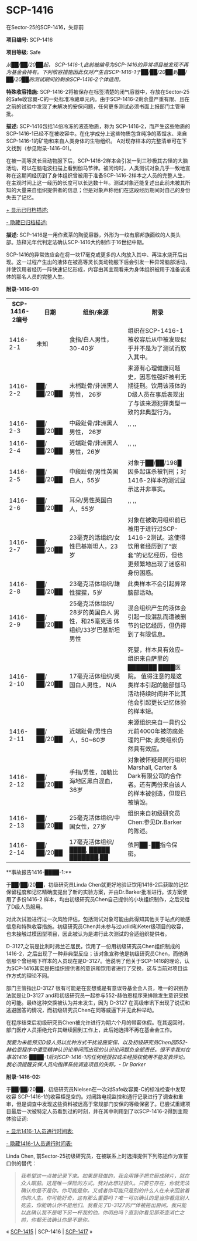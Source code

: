 # SCP-1416
                        




在Sector-25的SCP-1416，失踪前



**项目编号:**  SCP-1416

**项目等级:**  Safe

*从██/██/20██起， SCP-1416-1,此前被编号为SCP-1416的异常项目被发现不再为基金会持有。下列收容措施因此仅对产生自SCP-1416-1于██/██/20██到██/██/20██的测试期间的剩余SCP-1416-2个体适用。* 

**特殊收容措施:**  SCP-1416-2将被保存在标签清楚的闭气容器中，存放在Sector-25的Safe收容翼-C的一处标准冷藏单元内。由于SCP-1416-2剩余量严重有限、且在之前的试验中发现了未解决的安保问题，任何更多测试必须书面上报部门主管审批。

**描述:**  SCP-1416包括14份冷冻的液态物质，称为 SCP-1416-2，而产生这些物质的SCP-1416-1已经不在被收容中。在化学成分上这些物质包含纯净的蒸馏水、来自SCP-1416-1的矿物和来自人类身体的生物组织。 A对现存样本的完整清单可在下文找到（参见附录-1416-01)。

在被一高等灵长目动物服下后，SCP-1416-2样本会引发一到三秒极其古怪的大脑活动，可以在脑电波扫描上看到伽马节律。被问询时，人类测试对象几乎一致地宣称在这期间经历到了身体组织曾被用于准备SCP-1416-2样本之人员的完整人生，在主观时间上这一经历的长度可以长达数十年。测试对象还能复述出此前未被其所知的大量来自组织提供者的信息；但是对象声称他们在这段经历期间对自己的身份失去了记忆。


<a shape='rect' class='collapsible-block-link' href='javascript:;'>+&#160;&#26174;&#31034;&#24050;&#24402;&#26723;&#25551;&#36848;:</a>

<a shape='rect' class='collapsible-block-link' href='javascript:;'>-&#160;&#38544;&#34255;&#24050;&#24402;&#26723;&#25551;&#36848;:</a>

**描述:**  SCP-1416是一用作煮茶的陶瓷容器，外形为一纹有廓邦族面纹的人类头部。热释光年代判定法确认SCP-1416大约制作于16世纪中期。

SCP-1416的异常效应会在将一块17毫克或更多的人肉放入其中、再注水烧开后出现。这一过程产生出的液体在被高等灵长类动物服下后会引发一种异常脑部活动，并使饮用者经历一阵快速记忆形成，内容由其主观看来为身体组织被用于准备该液体的那名人员的完整人生。




**附录-1416-01:** 

<table class='wiki-content-table'>
 <tr>
  <th colspan='1' rowspan='1'>SCP-1416-2&#32534;&#21495;</th>
  <th colspan='1' rowspan='1'>&#26085;&#26399;</th>
  <th colspan='1' rowspan='1'>&#32452;&#32455;/&#26469;&#28304;</th>
  <th colspan='1' rowspan='1'>&#38468;&#24405;</th>
 </tr>
 <tr>
  <td colspan='1' rowspan='1'>1416-2-1</td>
  <td colspan='1' rowspan='1'>&#26410;&#30693;</td>
  <td colspan='1' rowspan='1'>&#39135;&#25351;/&#30333;&#20154;&#30007;&#24615;&#65292;30-40&#23681;</td>
  <td colspan='1' rowspan='1'>&#32452;&#32455;&#22312;SCP-1416-1&#34987;&#25910;&#23481;&#21518;&#20174;&#20013;&#34987;&#21457;&#29616;&#20284;&#20046;&#24182;&#19981;&#26159;&#20026;&#20102;&#27979;&#35797;&#32780;&#25918;&#20837;&#20854;&#20013;&#12290;</td>
 </tr>
 <tr>
  <td colspan='1' rowspan='1'>1416-2-2</td>
  <td colspan='1' rowspan='1'>&#9608;&#9608;/&#9608;&#9608;/20&#9608;&#9608;</td>
  <td colspan='1' rowspan='1'>&#26411;&#26786;&#36286;&#39592;/&#38750;&#27954;&#40657;&#20154;&#30007;&#24615;&#65292; 26&#23681;</td>
  <td colspan='1' rowspan='1'>&#26469;&#28304;&#26377;&#24515;&#29702;&#20581;&#24247;&#38382;&#39064;&#21490;&#65292;&#22240;&#24694;&#24615;&#24378;&#22904;&#34987;&#21028;&#26080;&#26399;&#24466;&#21009;&#12290;&#39278;&#29992;&#35813;&#28082;&#20307;&#30340;D&#32423;&#20154;&#21592;&#22312;&#20107;&#21518;&#34920;&#29616;&#20986;&#20102;&#19982;&#35813;&#26469;&#28304;&#29359;&#32618;&#31867;&#22411;&#19968;&#33268;&#30340;&#38750;&#20856;&#22411;&#34892;&#20026;&#12290;</td>
 </tr>
 <tr>
  <td colspan='1' rowspan='1'>1416-2-3</td>
  <td colspan='1' rowspan='1'>&#9608;&#9608;/&#9608;&#9608;/20&#9608;&#9608;</td>
  <td colspan='1' rowspan='1'>&#20013;&#27573;&#36286;&#39592;/&#38750;&#27954;&#40657;&#20154;&#30007;&#24615;&#65292; 26&#23681;</td>
  <td colspan='1' rowspan='1'>&apos;&apos; &apos;&apos;</td>
 </tr>
 <tr>
  <td colspan='1' rowspan='1'>1416-2-4</td>
  <td colspan='1' rowspan='1'>&#9608;&#9608;/&#9608;&#9608;/20&#9608;&#9608;</td>
  <td colspan='1' rowspan='1'>&#36817;&#31471;&#36286;&#39592;/&#38750;&#27954;&#40657;&#20154;&#30007;&#24615;&#65292;26&#23681;</td>
  <td colspan='1' rowspan='1'>&apos;&apos; &apos;&apos;</td>
 </tr>
 <tr>
  <td colspan='1' rowspan='1'>1416-2-5</td>
  <td colspan='1' rowspan='1'>&#9608;&#9608;/&#9608;&#9608;/20&#9608;&#9608;</td>
  <td colspan='1' rowspan='1'>&#20013;&#27573;&#36286;&#39592;/&#30007;&#24615;&#33521;&#22269;&#30333;&#20154;&#65292;55&#23681;</td>
  <td colspan='1' rowspan='1'>&#23545;&#35937;&#20110;&#9608;&#9608;/&#9608;&#9608;/198&#9608;&#22240;&#22810;&#36215;&#35851;&#26432;&#34987;&#21028;&#21009;&#65307;&#23545;1416-2&#26679;&#26412;&#30340;&#27979;&#35797;&#26174;&#31034;&#36825;&#24182;&#38750;&#20107;&#23454;&#12290;</td>
 </tr>
 <tr>
  <td colspan='1' rowspan='1'>1416-2-6</td>
  <td colspan='1' rowspan='1'>&#9608;&#9608;/&#9608;&#9608;/20&#9608;&#9608;</td>
  <td colspan='1' rowspan='1'>&#32819;&#26421;/&#30007;&#24615;&#33521;&#22269;&#30333;&#20154;&#65292;55&#23681;</td>
  <td colspan='1' rowspan='1'>&apos;&apos; &apos;&apos;</td>
 </tr>
 <tr>
  <td colspan='1' rowspan='1'>1416-2-7</td>
  <td colspan='1' rowspan='1'>&#9608;&#9608;/&#9608;&#9608;/20&#9608;&#9608;</td>
  <td colspan='1' rowspan='1'>23&#27627;&#20811;&#30340;&#27963;&#32452;&#32455;/&#22899;&#24615;&#24052;&#22522;&#26031;&#22374;&#20154;&#65292;23&#23681;</td>
  <td colspan='1' rowspan='1'>&#23545;&#35937;&#22312;&#34987;&#21462;&#29992;&#32452;&#32455;&#21069;&#24050;&#34987;&#29992;&#20110;&#36827;&#34892;&#36807;SCP-1416-2&#27979;&#35797;&#12290;&#36825;&#20351;&#24471;&#39278;&#29992;&#32773;&#32463;&#21382;&#21040;&#20102;&#8220;&#23884;&#22871;&#8221;&#30340;&#35760;&#24518;&#32463;&#21382;&#65292;&#20294;&#20063;&#26356;&#39057;&#32321;&#22320;&#20986;&#29616;&#20102;&#36855;&#24785;&#21644;&#36523;&#20221;&#22256;&#24785;&#12290;</td>
 </tr>
 <tr>
  <td colspan='1' rowspan='1'>1416-2-8</td>
  <td colspan='1' rowspan='1'>&#9608;&#9608;/&#9608;&#9608;/20&#9608;&#9608;</td>
  <td colspan='1' rowspan='1'>23&#27627;&#20811;&#27963;&#20307;&#32452;&#32455;/&#38596;&#24615;&#29481;&#29481;&#65292;5&#23681;</td>
  <td colspan='1' rowspan='1'>&#27492;&#31867;&#26679;&#26412;&#19981;&#20250;&#24341;&#36215;&#24322;&#24120;&#33041;&#37096;&#27963;&#21160;&#12290;</td>
 </tr>
 <tr>
  <td colspan='1' rowspan='1'>1416-2-9</td>
  <td colspan='1' rowspan='1'>&#9608;&#9608;/&#9608;&#9608;/20&#9608;&#9608;</td>
  <td colspan='1' rowspan='1'>25&#27627;&#20811;&#27963;&#20307;&#32452;&#32455;/
28&#23681;&#30340;&#33521;&#22269;&#30333;&#20154;
&#30007;&#24615;&#65292;&#21644;25&#27627;&#20811;&#27963;
&#20307;&#32452;&#32455;/33&#23681;&#24052;&#22522;&#26031;&#22374;&#30007;&#24615;</td>
  <td colspan='1' rowspan='1'>&#28151;&#21512;&#32452;&#32455;&#20135;&#29983;&#30340;&#28082;&#20307;&#20250;&#24341;&#36215;&#19968;&#27573;&#28151;&#20081;&#32780;&#36973;&#34987;&#21024;&#33410;&#30340;&#35760;&#24518;&#32463;&#21382;&#65292;&#20294;&#20173;&#24471;&#21040;&#20102;&#26377;&#38480;&#20449;&#24687;&#12290;</td>
 </tr>
 <tr>
  <td colspan='1' rowspan='1'>1416-2-10</td>
  <td colspan='1' rowspan='1'>&#9608;&#9608;/&#9608;&#9608;/20&#9608;&#9608;</td>
  <td colspan='1' rowspan='1'>17&#27627;&#20811;&#27963;&#20307;&#32452;&#32455;/&#33521;&#22269;&#30333;&#20154;&#30007;&#24615;&#65292; N/A</td>
  <td colspan='1' rowspan='1'>&#27515;&#23156;&#65292;&#26679;&#26412;&#20855;&#26377;&#25928;&#24212;&#8211;&#32452;&#32455;&#26469;&#33258;&#33832;&#37324;&#30340;&#9608;&#9608;&#9608;&#9608;&#9608;&#9608;&#9608; &#9608;&#9608;&#9608;&#9608;&#21307;&#38498;&#12290;
&#20540;&#24471;&#27880;&#24847;&#30340;&#26159;&#36825;&#31867;&#26679;&#26412;&#24341;&#36215;&#30340;&#33041;&#37096;&#20285;&#39532;&#27963;&#21160;&#25345;&#32493;&#26102;&#38388;&#24182;&#19981;&#27604;&#20854;&#20182;&#20250;&#24341;&#36215;&#26356;&#38271;&#35760;&#24518;&#20307;&#39564;&#30340;&#26679;&#26412;&#30701;&#12290;</td>
 </tr>
 <tr>
  <td colspan='1' rowspan='1'>1416-2-11</td>
  <td colspan='1' rowspan='1'>&#9608;&#9608;/&#9608;&#9608;/20&#9608;&#9608;</td>
  <td colspan='1' rowspan='1'>&#36817;&#31471;&#36286;&#39592;/&#30007;&#24615;&#30333;&#20154;&#65292;50~60&#23681;</td>
  <td colspan='1' rowspan='1'>&#26469;&#28304;&#32452;&#32455;&#26469;&#33258;&#19968;&#20855;&#32422;&#20844;&#20803;&#21069;4000&#24180;&#34987;&#38450;&#33104;&#22788;&#29702;&#30340;&#23608;&#20307;; &#27492;&#31867;&#32452;&#32455;&#20173;&#28982;&#20855;&#26377;&#25928;&#24212;&#12290;</td>
 </tr>
 <tr>
  <td colspan='1' rowspan='1'>1416-2-12</td>
  <td colspan='1' rowspan='1'>&#9608;&#9608;/&#9608;&#9608;/20&#9608;&#9608;</td>
  <td colspan='1' rowspan='1'>&#25163;&#25351;/&#30007;&#24615;&#65292;&#21152;&#21202;&#27604;&#28023;&#22320;&#21306;&#40657;&#30333;&#28151;&#34880;&#65292;36&#23681;</td>
  <td colspan='1' rowspan='1'>&#23545;&#35937;&#34987;&#24576;&#30097;&#26159;&#21516;&#34892;&#32452;&#32455;Marshall, Carter &amp; Dark&#26377;&#38480;&#20844;&#21496;&#30340;&#21512;&#20316;&#32773;&#12290;&#36824;&#26377;&#20004;&#20221;&#26469;&#33258;&#35813;&#20154;&#30340;&#26679;&#26412;&#34987;&#21019;&#36896;&#65292;&#20294;&#29616;&#24050;&#34987;&#38144;&#27585;&#12290;</td>
 </tr>
 <tr>
  <td colspan='1' rowspan='1'>1416-2-13</td>
  <td colspan='1' rowspan='1'>&#9608;&#9608;/&#9608;&#9608;/20&#9608;&#9608;</td>
  <td colspan='1' rowspan='1'>25&#27627;&#20811;&#27963;&#20307;&#32452;&#32455;/&#20013;&#22269;&#22899;&#24615;&#65292;27&#23681;</td>
  <td colspan='1' rowspan='1'>&#32452;&#32455;&#26469;&#33258;&#21021;&#32423;&#30740;&#31350;&#21592;Chen:&#21442;&#35265;Dr.Barker&#30340;&#38472;&#36848;&#12290;</td>
 </tr>
 <tr>
  <td colspan='1' rowspan='1'>1416-2-14</td>
  <td colspan='1' rowspan='1'>&#9608;&#9608;/&#9608;&#9608;/20&#9608;&#9608;</td>
  <td colspan='1' rowspan='1'>17&#27627;&#20811;&#27963;&#20307;&#32452;&#32455;/&#9608;&#9608;&#9608;&#9608;, &#9608;&#9608;&#9608;&#9608;&#9608; &#9608;&#9608;&#9608;&#9608;&#9608;&#9608;&#9608;,&#9608;&#9608;</td>
  <td colspan='1' rowspan='1'>&#20381;&#29031;&#9608;&#9608;-&#9608;&#9608;&#25351;&#20196;&#20445;&#23494;&#12290;</td>
 </tr>
</table>
**事故报告1416-████-1:** 

于██/██/20██，初级研究员Linda Chen就更好地验证饮用1416-2后获取的记忆保留程度和记忆精确度提出了新的实验方案，并由Dr.Barker批准进行。该方案使用了多份1416-2 样本，均由初级研究员Chen自己提供的小块组织制作，之后交给了D级人员服用。

对此次试验进行过一次风险评估，包括测试对象可能由此得知其他关于站点的敏感信息和特殊收容措施。初级研究员Chen并未参与过uclid和Keter级项目的收容，也未接触过模因型项目，因此被认为是进行此次测试的合适组织提供者。

D-3127,之前是比利时弗兰芒居民，饮用了一份用初级研究员Chen组织制成的1416-2，之后出现了一种非典型反应；该对象宣称他是初级研究员Chen，而他确信那个曾经喝下样本的人员现在是D-3127。他说明了他关于SCP-1416的理论，认为SCP-1416其实是把组织提供者的意识和饮用者进行了交换，这与当前对项目运作方式的理论不同。

部门主管指出D-3127 很有可能是在妄想或是有意误导基金会人员，唯一的识别办法就是让D-3127 and和初级研究员一起参与552-赫伯恩程序来排除发生意识交换的可能。最终这种交换被认为并未发生，因为 D-3127 在高级审讯下出现了说谎和逃避回答的情况，而初级研究员Chen在同等威逼下并无此种举动。

在程序结束后初级研究员Chen被允许进行为期六个月的带薪休假。在其返回时，部门医疗人员拒绝允许其继续回到工作上，此后她选择不再在基金会工作。

*我要为未能预见D级人员以此种方式干扰设施安保、以及初级研究员Chen因552-赫伯恩程序中遭受精神认识论审问而出现的认识论问题负全部责任。很不幸我对在事故1416-████-1后对SCP-1416-1的任何经授权或未经授权使用不能发表评论。我必须提醒安保人员向指挥系统调查项目的失踪。- Dr Barker* 

**附录-1416-02:** 

于██/██/20██，初级研究员Nielsen在一次对Safe收容翼-C的标准检查中发现收容 SCP-1416-1的收容柜是空的。对闭路电视监控和通行记录进行了调查和重审，但是调查中发现这些资料被远高于常规部门安保的等级保密了。已尝试重建项目最后一次被特定人员看到过的时刻，并在其中利用到了以SCP-1416-2得到主观体验证词:


<a shape='rect' class='collapsible-block-link' href='javascript:;'>+&#160;&#26174;&#31034;1416-1&#20154;&#21592;&#36890;&#34892;&#26102;&#38388;&#34920;:</a>

<a shape='rect' class='collapsible-block-link' href='javascript:;'>-&#160;&#38544;&#34255;1416-1&#20154;&#21592;&#36890;&#34892;&#26102;&#38388;&#34920;:</a>



Linda Chen, 前Sector-25初级研究员，在被联系上时选择提供下列陈述作为宣誓口供的替代：


> *我希望这一点被记录下来。如果是我做的，我会用锤子把它砸成碎片，就在众人眼前。这是唯一保险的方式。我对此想过很久。只要它存在，你就无法确认你是不是你。你可能是你。又或者你可能只是别的什么人在未来回放着你的人生。你可能好奇，这有那么重要吗？唯一可以确认的是当你看见别人死去，你能确认你不是他们。我看见了D-3127的尸体被拖出房间。我只能以此确认我不是喝下另一杯我的他。你明白吗？直到你看见那茶壶消亡之前，你都无法确认你是不是你。* 
> 



« [SCP-1415](/scp-1415) | SCP-1416 | [SCP-1417](/scp-1417) »





                    